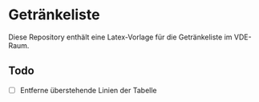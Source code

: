 # Getränkeliste

Diese Repository enthält eine Latex-Vorlage für die Getränkeliste im VDE-Raum.

## Todo

- [ ] Entferne überstehende Linien der Tabelle
